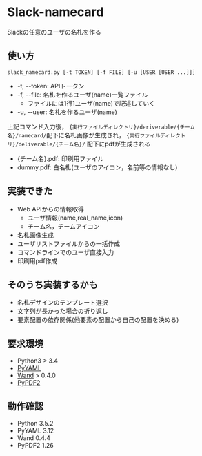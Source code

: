 Slack-namecard
===

Slackの任意のユーザの名札を作る

## 使い方

`slack_namecard.py [-t TOKEN] [-f FILE] [-u [USER [USER ...]]]`

* -t, --token: APIトークン
* -f, --file: 名札を作るユーザ(name)一覧ファイル
    * ファイルには1行1ユーザ(name)で記述していく
* -u, --user: 名札を作るユーザ(name)

上記コマンド入力後，
`{実行ファイルディレクトリ}/deriverable/{チーム名}/namecard/`配下に名札画像が生成され，
`{実行ファイルディレクトリ}/deliverable/{チーム名}/` 配下にpdfが生成される

* {チーム名}.pdf: 印刷用ファイル
* dummy.pdf: 白名札(ユーザのアイコン，名前等の情報なし)

## 実装できた
* Web APIからの情報取得
    * ユーザ情報(name,real\_name,icon)
    * チーム名，チームアイコン
* 名札画像生成
* ユーザリストファイルからの一括作成
* コマンドラインでのユーザ直接入力
* 印刷用pdf作成

## そのうち実装するかも
* 名札デザインのテンプレート選択
* 文字列が長かった場合の折り返し
* 要素配置の依存関係(他要素の配置から自己の配置を決める)

## 要求環境
* Python3 > 3.4
* [PyYAML](http://pyyaml.org/)
* [Wand](https://pypi.python.org/pypi/Wand) > 0.4.0
* [PyPDF2](https://github.com/mstamy2/PyPDF2)

## 動作確認
* Python 3.5.2
* PyYAML 3.12
* Wand 0.4.4
* PyPDF2 1.26

<!--
## ライセンス
そのうち考える
-->
